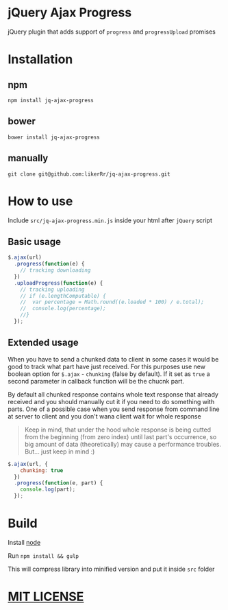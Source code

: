 # jQuery Ajax Progress
jQuery plugin that adds support of `progress` and `progressUpload` promises

# Installation

## npm
`npm install jq-ajax-progress`

## bower
`bower install jq-ajax-progress`

## manually
`git clone git@github.com:likerRr/jq-ajax-progress.git`

# How to use

Include `src/jq-ajax-progress.min.js` inside your html after `jQuery` script

## Basic usage
```javascript
$.ajax(url)
  .progress(function(e) {
    // tracking downloading
  })
  .uploadProgress(function(e) {
    // tracking uploading
    // if (e.lengthComputable) {
    //  var percentage = Math.round((e.loaded * 100) / e.total);
    //  console.log(percentage);
    //}
  });
```

## Extended usage
When you have to send a chunked data to client in some cases it would be good to track what part have just received. For this purposes use new boolean option for `$.ajax` - `chunking` (false by default). If it set as `true` a second parameter in callback function will be the chucnk part.

By default all chunked response contains whole text response that already received and you should manually cut it if you need to do something with parts. One of a possible case when you send response from command line at server to client and you don't wana client wait for whole response
> Keep in mind, that under the hood whole response is being cutted from the beginning (from zero index)
> until last part's occurrence, so big amount of data (theoretically) may cause a performance troubles. But... just keep
> in mind :)

```javascript
$.ajax(url, {
    chunking: true
  })
  .progress(function(e, part) {
    console.log(part);
  });
```

# Build
Install [node](https://nodejs.org/)

Run `npm install && gulp`

This will compress library into minified version and put it inside `src` folder

# [MIT LICENSE](http://likerrr.mit-license.org/)
